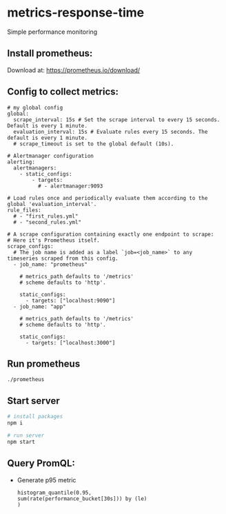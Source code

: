 # metrics-response-time
Simple performance monitoring

## Install prometheus:
Download at: https://prometheus.io/download/

## Config to collect metrics:
```
# my global config
global:
  scrape_interval: 15s # Set the scrape interval to every 15 seconds. Default is every 1 minute.
  evaluation_interval: 15s # Evaluate rules every 15 seconds. The default is every 1 minute.
  # scrape_timeout is set to the global default (10s).

# Alertmanager configuration
alerting:
  alertmanagers:
    - static_configs:
        - targets:
          # - alertmanager:9093

# Load rules once and periodically evaluate them according to the global 'evaluation_interval'.
rule_files:
  # - "first_rules.yml"
  # - "second_rules.yml"

# A scrape configuration containing exactly one endpoint to scrape:
# Here it's Prometheus itself.
scrape_configs:
  # The job name is added as a label `job=<job_name>` to any timeseries scraped from this config.
  - job_name: "prometheus"

    # metrics_path defaults to '/metrics'
    # scheme defaults to 'http'.

    static_configs:
      - targets: ["localhost:9090"]
  - job_name: "app"

    # metrics_path defaults to '/metrics'
    # scheme defaults to 'http'.

    static_configs:
      - targets: ["localhost:3000"]
```

## Run prometheus
```
./prometheus
```

## Start server
```bash
# install packages
npm i

# run server
npm start
```

## Query PromQL:
- Generate p95 metric
    ```
    histogram_quantile(0.95,
    sum(rate(performance_bucket[30s])) by (le)
    )
    ```
